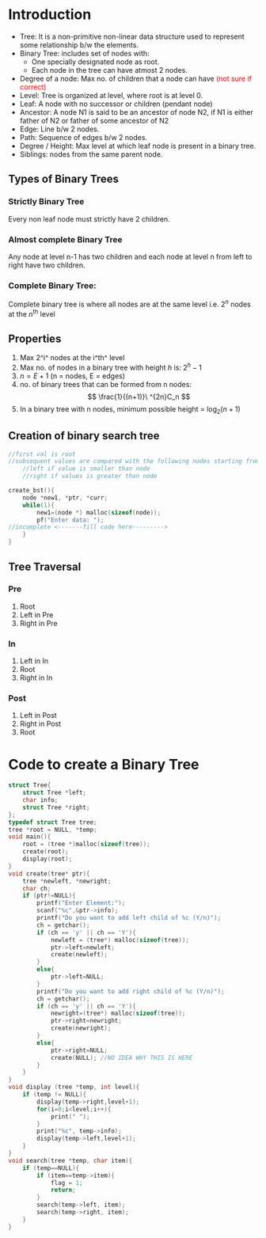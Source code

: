 # Introduction
- Tree: It is a non-primitive non-linear data structure used to represent some relationship b/w the elements.
- Binary Tree: includes set of nodes with:
	- One specially designated node as root.
	- Each node in the tree can have atmost 2 nodes.
- Degree of a node: Max no. of children that a node can have <font color=red>(not sure if correct)</font>
- Level: Tree is organized at level, where root is at level 0.
- Leaf: A node with no successor or children (pendant node)
- Ancestor: A node N1 is said to be an ancestor of node N2, if N1 is either father of N2 or father of some ancestor of N2
- Edge: Line b/w 2 nodes.
- Path: Sequence of edges b/w 2 nodes.
- Degree / Height: Max level at which leaf node is present in a binary tree.
- Siblings: nodes from the same parent node.

## Types of Binary Trees
### Strictly Binary Tree
Every non leaf node must strictly have 2 children.

### Almost complete Binary Tree
Any node at level n-1 has two children and each node at level n from left to right have two children.

### Complete Binary Tree:
Complete binary tree is where all nodes are at the same level
i.e. $2^n$ nodes at the $n^\text{th}$ level


## Properties
1) Max 2^i^ nodes at the i^th^ level
2) Max no. of nodes in a binary tree with height $h$ is: $2^h-1$
3) $n=E+1$ (n = nodes, E = edges)
4) no. of binary trees that can be formed from n nodes:
$$
\frac{1}{(n+1)}\ ^{2n}C_n
$$
5) In a binary tree with n nodes, minimum possible height = $\log_2(n+1)$

## Creation of binary search tree
```c
//first val is root
//subsequent values are compared with the following nodes starting from root and we move:
	//left if value is smaller than node
	//right if values is greater than node

create_bst(){
	node *new1, *ptr, *curr;
	while(1){
		new1=(node *) malloc(sizeof(node));
		pf("Enter data: ");
//incomplete <-------fill code here--------->
	}
}
```

## Tree Traversal
### Pre
1. Root
2. Left in Pre
3. Right in Pre

### In
1. Left in In
2. Root
3. Right in In

### Post
1. Left in Post
2. Right in Post
3. Root

# Code to create a Binary Tree
```c
struct Tree{
	struct Tree *left;
	char info;
	struct Tree *right;
};
typedef struct Tree tree;
tree *root = NULL, *temp;
void main(){
	root = (tree *)malloc(sizeof(tree));
	create(root);
	display(root);
}
void create(tree* ptr){
	tree *newleft, *newright;
	char ch;
	if (ptr!=NULL){
		printf("Enter Element:");
		scanf("%c",&ptr->info);
		printf("Do you want to add left child of %c (Y/n)");
		ch = getchar();
		if (ch == 'y' || ch == 'Y'){
			newleft = (tree*) malloc(sizeof(tree));
			ptr->left=newleft;
			create(newleft);
		}
		else{
			ptr->left=NULL;
		}
		printf("Do you want to add right child of %c (Y/n)");
		ch = getchar();
		if (ch == 'y' || ch == 'Y'){
			newright=(tree*) malloc(sizeof(tree));
			ptr->right=newright;
			create(newright);
		}
		else{
			ptr->right=NULL;
			create(NULL); //NO IDEA WHY THIS IS HERE
		}
	}
}
void display (tree *temp, int level){
	if (temp != NULL){
		display(temp->right,level+1);
		for(i=0;i<level;i++){
			print(" ");
		}
		print("%c", temp->info);
		display(temp->left,level+1);
	}
}
void search(tree *temp, char item){
	if (temp==NULL){
		if (item==temp->item){
			flag = 1;
			return;
		}
		search(temp->left, item);
		search(temp->right, item);
	}
}
```